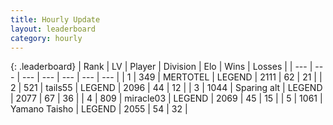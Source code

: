 ```yaml
---
title: Hourly Update
layout: leaderboard
category: hourly
---
```


{: .leaderboard}
| Rank | LV | Player | Division | Elo | Wins | Losses |
| --- | --- | --- | --- | --- | --- | --- |
| <span data-change="0">1</span> | 349 | <span title="ID: 398821">MERTOTEL</span> | LEGEND | <span data-change="6">2111</span> | <span data-change="1">62</span> | <span data-change="0">21</span> |
| <span data-change="0">2</span> | 521 | <span title="ID: 170123">tails55</span> | LEGEND | <span data-change="0">2096</span> | <span data-change="0">44</span> | <span data-change="0">12</span> |
| <span data-change="0">3</span> | 1044 | <span title="ID: 203132">Sparing alt</span> | LEGEND | <span data-change="0">2077</span> | <span data-change="0">67</span> | <span data-change="0">36</span> |
| <span data-change="0">4</span> | 809 | <span title="ID: 416373">miracle03</span> | LEGEND | <span data-change="0">2069</span> | <span data-change="0">45</span> | <span data-change="0">15</span> |
| <span data-change="0">5</span> | 1061 | <span title="ID: 204953">Yamano Taisho</span> | LEGEND | <span data-change="0">2055</span> | <span data-change="0">54</span> | <span data-change="0">32</span> |